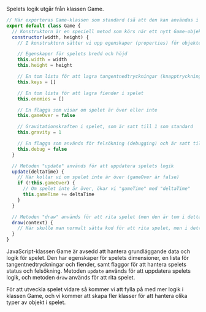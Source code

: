 Spelets logik utgår från klassen Game.

```javascript
// Här exporteras Game-klassen som standard (så att den kan användas i andra filer)
export default class Game {
  // Konstruktorn är en speciell metod som körs när ett nytt Game-objekt skapas
  constructor(width, height) {
    // I konstruktorn sätter vi upp egenskaper (properties) för objektet

    // Egenskaper för spelets bredd och höjd
    this.width = width
    this.height = height

    // En tom lista för att lagra tangentnedtryckningar (knapptryckningar)
    this.keys = []

    // En tom lista för att lagra fiender i spelet
    this.enemies = []

    // En flagga som visar om spelet är över eller inte
    this.gameOver = false

    // Gravitationskraften i spelet, som är satt till 1 som standard
    this.gravity = 1

    // En flagga som används för felsökning (debugging) och är satt till false som standard
    this.debug = false
  }

  // Metoden "update" används för att uppdatera spelets logik
  update(deltaTime) {
    // Här kollar vi om spelet inte är över (gameOver är false)
    if (!this.gameOver) {
      // Om spelet inte är över, ökar vi "gameTime" med "deltaTime"
      this.gameTime += deltaTime
    }
  }

  // Metoden "draw" används för att rita spelet (men den är tom i detta exempel)
  draw(context) {
    // Här skulle man normalt sätta kod för att rita spelet, men i detta exempel är metoden tom
  }
}
```

JavaScript-klassen Game är avsedd att hantera grundläggande data och logik för spelet. Den har egenskaper för spelets dimensioner, en lista för tangentnedtryckningar och fiender, samt flaggor för att hantera spelets status och felsökning. Metoden `update` används för att uppdatera spelets logik, och metoden `draw` används för att rita spelet.

För att utveckla spelet vidare så kommer vi att fylla på med mer logik i klassen Game, och vi kommer att skapa fler klasser för att hantera olika typer av objekt i spelet.